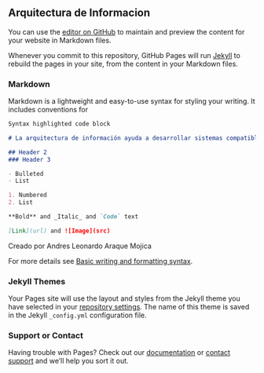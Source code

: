 ## Arquitectura de Informacion

You can use the [editor on GitHub](https://github.com/AndresLAraque/ArquitecturaDeInformacion/edit/gh-pages/index.md) to maintain and preview the content for your website in Markdown files.

Whenever you commit to this repository, GitHub Pages will run [Jekyll](https://jekyllrb.com/) to rebuild the pages in your site, from the content in your Markdown files.

### Markdown

Markdown is a lightweight and easy-to-use syntax for styling your writing. It includes conventions for

```markdown
Syntax highlighted code block

# La arquitectura de información ayuda a desarrollar sistemas compatibles para proporcionar un enfoque de negocio en una linea tecnológica, ademas proporciona conceptos y marcos para tratar y garantizar una respuesta ofreciendo un conocimiento confiable. También describe los lineamientos, principios y pautas de como se rigen los datos y como se comparten en la empresa, la arquitectura presenta como guia algunos principios básicos, Acceso e intercambio de información, reutilizacion de servicios , Gobernanza de la información, y estandares.

## Header 2
### Header 3

- Bulleted
- List

1. Numbered
2. List

**Bold** and _Italic_ and `Code` text

[Link](url) and ![Image](src)
```

Creado por Andres Leonardo Araque Mojica

For more details see [Basic writing and formatting syntax](https://docs.github.com/en/github/writing-on-github/getting-started-with-writing-and-formatting-on-github/basic-writing-and-formatting-syntax).

### Jekyll Themes

Your Pages site will use the layout and styles from the Jekyll theme you have selected in your [repository settings](https://github.com/AndresLAraque/ArquitecturaDeInformacion/settings/pages). The name of this theme is saved in the Jekyll `_config.yml` configuration file.

### Support or Contact

Having trouble with Pages? Check out our [documentation](https://docs.github.com/categories/github-pages-basics/) or [contact support](https://support.github.com/contact) and we’ll help you sort it out.

